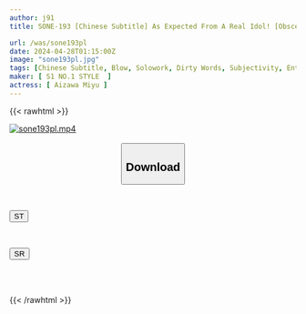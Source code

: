 ```yaml
---
author: j91
title: SONE-193 [Chinese Subtitle] As Expected From A Real Idol! [Obscene Dirty Talk/ASMR Subjectivity/Whispering JOI] Miyu Aizawa's Extreme Penis Support That Delights Men's Erotic Brains

url: /was/sone193pl
date: 2024-04-28T01:15:00Z
image: "sone193pl.jpg"
tags: [Chinese Subtitle, Blow, Solowork, Dirty Words, Subjectivity, Entertainer, Masturbation Support	]
maker: [ S1 NO.1 STYLE  ]
actress: [ Aizawa Miyu ]
---
```



{{< rawhtml >}}

<div class="video" data-videoid="yM88aPlajzumXp">
    <a href="javascript:;">
        <img src="/was/sone193pl/sone193pl.jpg" width="WIDTH" height="HEIGHT" alt="sone193pl.mp4" loading="lazy">
    </a>
</div>

<script type="text/javascript" src="https://j91.asia/asset/on-demand-st.js"></script>

<br>
  <link rel="stylesheet" href="https://j91.asia/asset/bs5.css">
  
  <center>
  <button class="btn btn-primary" type="button" data-bs-toggle="collapse" data-bs-target=".multi-collapse" aria-expanded="false" aria-controls="multiCollapseExample1 multiCollapseExample2"><h2>Download</h2></button></center>
</p>
<div class="row">
  <div class="col">
    <div class="collapse multi-collapse" id="multiCollapseExample1">
      <div class="card card-body">
	      	      <br>
<div class="buttons">  
<p><a href="https://streamtape.to/v/yM88aPlajzumXp" target="_blank"><button class="btn-hover color-3"><i class="fa fa-download"></i> ST</button></a></p></div>
    </div>
  </div>
</div>
  <div class="col">
    <div class="collapse multi-collapse" id="multiCollapseExample2">
      <div class="card card-body">
	      <br>
<div class="buttons">
<p><a href="https://rubystm.com/8xr6bomtk3nz" target="_blank"><button class="btn-hover color-9"><i class="fa fa-download"></i> SR</button></a></p></div>
<br><br>
      </div>
    </div>
  </div>
</div>

{{< /rawhtml >}}